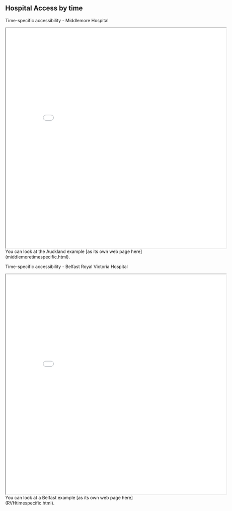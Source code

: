 ## Hospital Access by time

Time-specific accessibility - Middlemore Hospital
<iframe src="middlemoretimespecific.html" height="700" width="700"></iframe>
You can look at the Auckland example [as its own web page here](middlemoretimespecific.html).

Time-specific accessibility - Belfast Royal Victoria Hospital
<iframe src="RVHtimespecific.html" height="700" width="700"></iframe>
You can look at a Belfast example [as its own web page here](RVHtimespecific.html).
